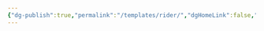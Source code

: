 ```yaml
---
{"dg-publish":true,"permalink":"/templates/rider/","dgHomeLink":false,"dgPassFrontmatter":false}
---
```


